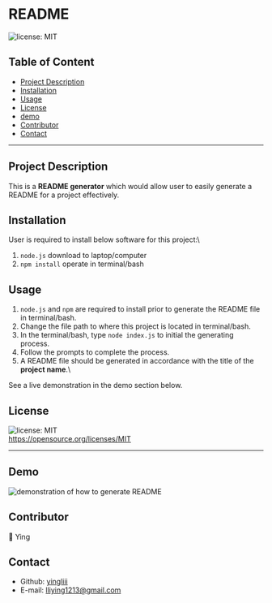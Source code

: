 # README

  ![license: MIT](https://img.shields.io/badge/license-MIT-orange)

  ## Table of Content
  * [Project Description](#description)
  * [Installation](#installation)
  * [Usage](#usage)
  * [License](#license)
  * [demo](#demo)
  * [Contributor](#contributor)
  * [Contact](#contact)

  ---
  ## Project Description
  This is a **README generator** which would allow user to easily generate a README for a project effectively.

  ## Installation
  User is required to install below software for this project:\
  1. `node.js` download to laptop/computer
  2. ```npm install``` operate in terminal/bash

  ## Usage
  1. `node.js` and `npm` are required to install prior to generate the README file in terminal/bash.
  2. Change the file path to where this project is located in terminal/bash.
  3. In the terminal/bash, type `node index.js` to initial the generating process.
  4. Follow the prompts to complete the process.
  5. A README file should be generated in accordance with the title of the **project name**.\

  See a live demonstration in the demo section below.

  ## License
  ![license: MIT](https://img.shields.io/badge/license-MIT-orange)\
  https://opensource.org/licenses/MIT

  ---
  ## Demo
  ![demonstration of how to generate README](./assets/gifs/README-Generator-Demo.gif)
  
  ## Contributor
  :woman: Ying

  ## Contact
  * Github: [yingliii](https://github.com/yingliii)
  * E-mail: lliying1213@gmail.com
